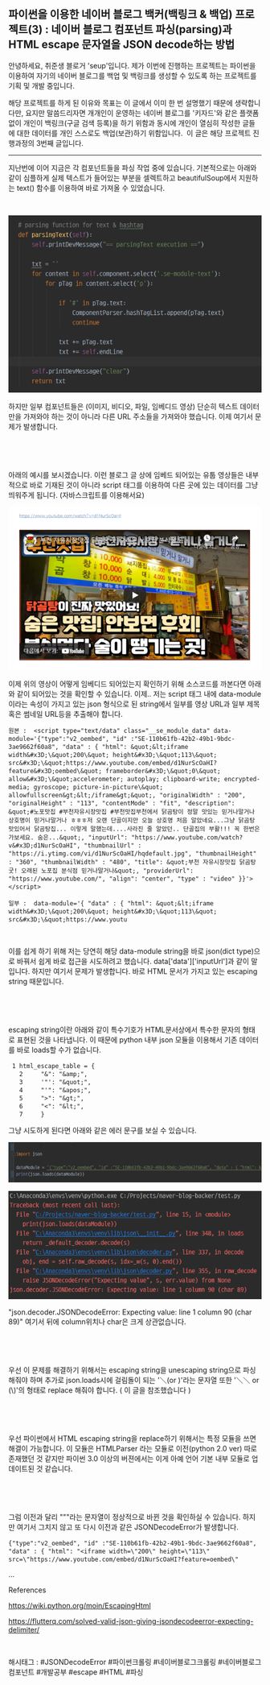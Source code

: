 ## 파이썬을 이용한 네이버 블로그 백커(백링크 & 백업) 프로젝트(3) : 네이버 블로그 컴포넌트 파싱(parsing)과 HTML escape 문자열을 JSON decode하는 방법

안녕하세요, 취준생 블로거 'seup'입니다. 제가 이번에 진행하는 프로젝트는 파이썬을 이용하여 자기의 네이버 블로그를 백업 및 백링크를 생성할 수 있도록 하는 프로젝트를 기획 및 개발 중입니다.

해당 프로젝트를 하게 된 이유와 목표는 이 글에서 이미 한 번 설명했기 때문에 생략합니다만, 요지만 말씀드리자면 개개인이 운영하는 네이버 블로그를 '키자드'와 같은 플랫폼 없이 개인이 백링크(구글 검색 등록)을 하기 위함과 동시에 개인이 열심히 작성한 글들에 대한 데이터를 개인 스스로도 백업(보관)하기 위함입니다.
​
이 글은 해당 프로젝트 진행과정의 3번째 글입니다.

---

지난번에 이어 지금은 각 컴포넌트들을 파싱 작업 중에 있습니다. 기본적으로는 아래와 같이 심플하게 실제 텍스트가 들어있는 부분을 셀렉트하고 beautifulSoup에서 지원하는 text() 함수를 이용하여 바로 가져올 수 있었습니다.

​

![0](asset/0.png)

하지만 일부 컴포넌트들은 (이미지, 비디오, 파일, 임베디드 영상) 단순히 텍스트 데이터만을 가져와야 하는 것이 아니라 다른 URL 주소들을 가져와야 했습니다. 이제 여기서 문제가 발생합니다.

​

​

아래의 예시를 보시겠습니다. 이런 블로그 글 상에 임베드 되어있는 유툽 영상들은 내부적으로 바로 기재된 것이 아니라 script 태그를 이용하여 다른 곳에 있는 데이터를 그냥 띄워주게 됩니다. (자바스크립트를 이용해서요)

![1](asset/1.png)

이제 위의 영상이 어떻게 임베디드 되어있는지 확인하기 위해 소스코드를 까본다면 아래와 같이 되어있는 것을 확인할 수 있습니다. 이제.. 저는 script 태그 내에 data-module이라는 속성이 가지고 있는 json 형식으로 된 string에서 일부를 영상 URL과 일부 제목 혹은 썸네일 URL등을 추출해야 합니다.

```
원본 :  <script type="text/data" class="__se_module_data" data-module='{"type":"v2_oembed", "id" :"SE-110b61fb-42b2-49b1-9bdc-3ae9662f60a8", "data" : { "html": &quot;&lt;iframe width&#x3D;\&quot;200\&quot; height&#x3D;\&quot;113\&quot; src&#x3D;\&quot;https://www.youtube.com/embed/d1NurScOaHI?feature&#x3D;oembed\&quot; frameborder&#x3D;\&quot;0\&quot; allow&#x3D;\&quot;accelerometer; autoplay; clipboard-write; encrypted-media; gyroscope; picture-in-picture\&quot; allowfullscreen&gt;&lt;/iframe&gt;&quot;, "originalWidth" : "200", "originalHeight" : "113", "contentMode" : "fit", "description": &quot;#노포맛집 #부천자유시장맛집 #부천맛집부천에서 닭곰탕이 정말 맛있는 믿거나말거나 상호명이 믿거나말거나 ㅎㅎㅎ저 오랜 단골이지만 오늘 상호명 처음 알았네요...그냥 닭곰탕 맛있어서 닭곰탕집... 이렇게 말했는데....사라진 줄 알았던.. 단골집의 부활!!! 꼭 한번은 가보세요. 숨은...&quot;, "inputUrl": "https://www.youtube.com/watch?v&#x3D;d1NurScOaHI", "thumbnailUrl" : "https://i.ytimg.com/vi/d1NurScOaHI/hqdefault.jpg", "thumbnailHeight" : "360", "thumbnailWidth" : "480", "title": &quot;부천 자유시장맛집 닭곰탕 굿! 오래된 노포집 분식점 믿거나말거나&quot;, "providerUrl": "https://www.youtube.com/", "align": "center", "type" : "video" }}'></script>

일부 :  data-module='{ "data" : { "html": &quot;&lt;iframe width&#x3D;\&quot;200\&quot; height&#x3D;\&quot;113\&quot; src&#x3D;\&quot;https://www.youtu
```

​

이를 쉽게 하기 위해 저는 당연히 해당 data-module string을 바로 json(dict type)으로 바꿔서 쉽게 바로 접근을 시도하려고 했습니다. data['data']['inputUrl']과 같이 말입니다. 하지만 여기서 문제가 발생합니다. 바로 HTML 문서가 가지고 있는 escaping string 때문입니다. 

​

​

escaping string이란 아래와 같이 특수기호가 HTML문서상에서 특수한 문자의 형태로 표현된 것을 나타냅니다. 이 때문에 python 내부 json 모듈을 이용해서 기존 데이터를 바로 loads할 수가 없습니다.

```
 1 html_escape_table = {
   2     "&": "&amp;",
   3     '"': "&quot;",
   4     "'": "&apos;",
   5     ">": "&gt;",
   6     "<": "&lt;",
   7     }
```

그냥 시도하게 된다면 아래와 같은 에러 문구를 보실 수 있습니다.

![2](asset/2.png)

![3](asset/3.png)

"json.decoder.JSONDecodeError: Expecting value: line 1 column 90 (char 89)" 여기서 뒤에 column위치나 char은 크게 상관없습니다. 

​

​

우선 이 문제를 해결하기 위해서는 escaping string을 unescaping string으로 파싱해줘야 하며 추가로 json.loads시에 걸림돌이 되는 '＼(or \)'라는 문자열 또한 '＼＼ or (\\)'의 형태로 replace 해줘야 합니다. ( 이 글을 참조했습니다 )

​

​

우선 파이썬에서 HTML escaping string을 replace하기 위해서는 특정 모듈을 쓰면 해결이 가능합니다. 이 모듈은 HTMLParser 라는 모듈로 이전(python 2.0 ver) 따로 존재했던 것 같지만 파이썬 3.0 이상의 버젼에서는 이게 아예 언어 기본 내부 모듈로 업데이트된 것 같습니다. 

​

​

그럼 이전과 달리 "&quot;"라는 문자열이 정상적으로 바뀐 것을 확인하실 수 있습니다. 하지만 여기서 그치지 않고 또 다시 이전과 같은 JSONDecodeError가 발생합니다. 

```
{"type":"v2_oembed", "id" :"SE-110b61fb-42b2-49b1-9bdc-3ae9662f60a8", "data" : { "html": "<iframe width=\"200\" height=\"113\" src=\"https://www.youtube.com/embed/d1NurScOaHI?feature=oembed\" 
```

...




References

https://wiki.python.org/moin/EscapingHtml

https://flutterq.com/solved-valid-json-giving-jsondecodeerror-expecting-delimiter/

​

 해시태그 : #JSONDecodeError #파이썬크롤링 #네이버블로그크롤링 #네이버블로그컴포넌트 #개발공부 #escape #HTML #파싱